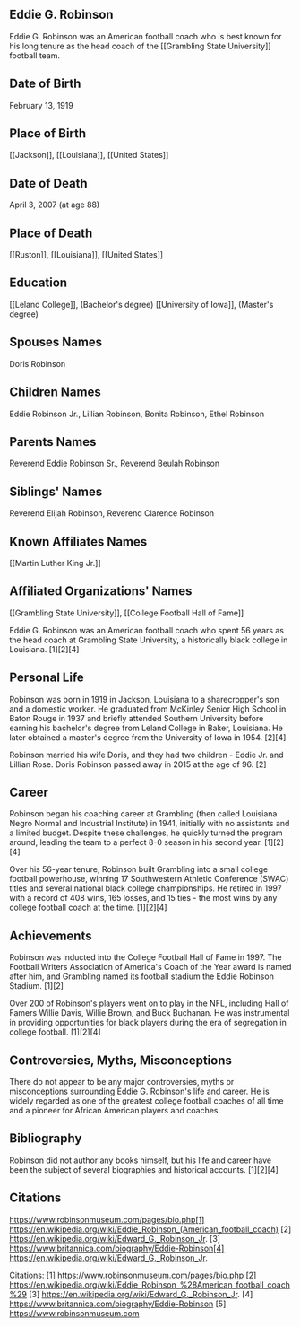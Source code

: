 ## Eddie G. Robinson
Eddie G. Robinson was an American football coach who is best known for his long tenure as the head coach of the [[Grambling State University]] football team.

## Date of Birth
February 13, 1919

## Place of Birth
[[Jackson]], [[Louisiana]], [[United States]]

## Date of Death
April 3, 2007 (at age 88)

## Place of Death
[[Ruston]], [[Louisiana]], [[United States]]

## Education
[[Leland College]], (Bachelor's degree)
[[University of Iowa]], (Master's degree)

## Spouses Names
Doris Robinson

## Children Names
Eddie Robinson Jr., Lillian Robinson, Bonita Robinson, Ethel Robinson

## Parents Names
Reverend Eddie Robinson Sr., Reverend Beulah Robinson

## Siblings' Names
Reverend Elijah Robinson, Reverend Clarence Robinson

## Known Affiliates Names
[[Martin Luther King Jr.]]

## Affiliated Organizations' Names
[[Grambling State University]], [[College Football Hall of Fame]]

Eddie G. Robinson was an American football coach who spent 56 years as the head coach at Grambling State University, a historically black college in Louisiana. [1][2][4]

## Personal Life
Robinson was born in 1919 in Jackson, Louisiana to a sharecropper's son and a domestic worker. He graduated from McKinley Senior High School in Baton Rouge in 1937 and briefly attended Southern University before earning his bachelor's degree from Leland College in Baker, Louisiana. He later obtained a master's degree from the University of Iowa in 1954. [2][4]

Robinson married his wife Doris, and they had two children - Eddie Jr. and Lillian Rose. Doris Robinson passed away in 2015 at the age of 96. [2]

## Career
Robinson began his coaching career at Grambling (then called Louisiana Negro Normal and Industrial Institute) in 1941, initially with no assistants and a limited budget. Despite these challenges, he quickly turned the program around, leading the team to a perfect 8-0 season in his second year. [1][2][4]

Over his 56-year tenure, Robinson built Grambling into a small college football powerhouse, winning 17 Southwestern Athletic Conference (SWAC) titles and several national black college championships. He retired in 1997 with a record of 408 wins, 165 losses, and 15 ties - the most wins by any college football coach at the time. [1][2][4]

## Achievements
Robinson was inducted into the College Football Hall of Fame in 1997. The Football Writers Association of America's Coach of the Year award is named after him, and Grambling named its football stadium the Eddie Robinson Stadium. [1][2]

Over 200 of Robinson's players went on to play in the NFL, including Hall of Famers Willie Davis, Willie Brown, and Buck Buchanan. He was instrumental in providing opportunities for black players during the era of segregation in college football. [1][2][4]

## Controversies, Myths, Misconceptions
There do not appear to be any major controversies, myths or misconceptions surrounding Eddie G. Robinson's life and career. He is widely regarded as one of the greatest college football coaches of all time and a pioneer for African American players and coaches.

## Bibliography
Robinson did not author any books himself, but his life and career have been the subject of several biographies and historical accounts. [1][2][4]

## Citations 
https://www.robinsonmuseum.com/pages/bio.php[1] https://en.wikipedia.org/wiki/Eddie_Robinson_(American_football_coach)
[2] https://en.wikipedia.org/wiki/Edward_G._Robinson_Jr.
[3] https://www.britannica.com/biography/Eddie-Robinson[4] https://en.wikipedia.org/wiki/Edward_G._Robinson_Jr.

Citations:
[1] https://www.robinsonmuseum.com/pages/bio.php
[2] https://en.wikipedia.org/wiki/Eddie_Robinson_%28American_football_coach%29
[3] https://en.wikipedia.org/wiki/Edward_G._Robinson_Jr.
[4] https://www.britannica.com/biography/Eddie-Robinson
[5] https://www.robinsonmuseum.com